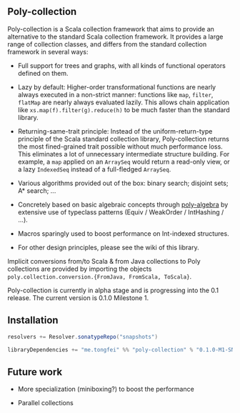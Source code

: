 ## Poly-collection

Poly-collection is a Scala collection framework that aims to provide an alternative to the standard
 Scala collection framework. It provides a large range of collection classes, and differs from
 the standard collection framework in several ways:
 
  - Full support for trees and graphs, with all kinds of functional operators defined on them.
  
  - Lazy by default: Higher-order transformational functions are nearly always executed in a non-strict manner:
   functions like `map`, `filter`, `flatMap` are nearly always evaluated lazily. This allows chain application like 
   `xs.map(f).filter(g).reduce(h)` to be much faster than the standard library.
  
  - Returning-same-trait principle: Instead of the uniform-return-type principle of the Scala standard collection
   library, Poly-collection returns the most fined-grained trait possible without much performance loss. This eliminates
   a lot of unnecessary intermediate structure building. For example, a `map` applied on an `ArraySeq` would return a read-only
   view, or a lazy `IndexedSeq` instead of a full-fledged `ArraySeq`.
  
  - Various algorithms provided out of the box: binary search; disjoint sets; A* search; ...

  - Concretely based on basic algebraic concepts through [poly-algebra](https://github.com/ctongfei/poly-algebra) by extensive use
   of typeclass patterns (Equiv / WeakOrder / IntHashing / ...).
  
  - Macros sparingly used to boost performance on Int-indexed structures.
  
  - For other design principles, please see the wiki of this library.

Implicit conversions from/to Scala & from Java collections to Poly collections are provided by importing the
objects `poly.collection.conversion.{FromJava, FromScala, ToScala}`.

Poly-collection is currently in alpha stage and is progressing into the 0.1 release.
The current version is 0.1.0 Milestone 1.

## Installation

```scala
resolvers += Resolver.sonatypeRepo("snapshots")

libraryDependencies += "me.tongfei" %% "poly-collection" % "0.1.0-M1-SNAPSHOT"
```

## Future work

 - More specialization (miniboxing?) to boost the performance
 
 - Parallel collections
 
 
 
 